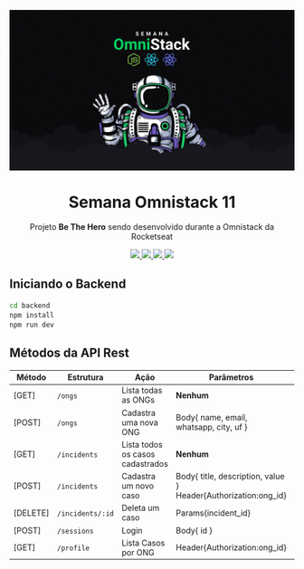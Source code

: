 <img src="./static/omnistack.png" align="center"></img>
<h1 align="center">Semana Omnistack 11</h1>
<p align="center">Projeto <strong>Be The Hero</strong> sendo desenvolvido durante a Omnistack da Rocketseat</p>

<p align="center">
  <a aria-label="Versão do Node" href="https://github.com/nodejs/node/blob/master/doc/changelogs/CHANGELOG_V12.md#12.16.1">
    <img src="https://img.shields.io/badge/node.js@lts-12.16.1-informational?logo=Node.JS"></img>
  </a>
  <a aria-label="Versão do React" href="https://github.com/facebook/react/blob/master/CHANGELOG.md#16120-november-14-2019">
    <img src="https://img.shields.io/badge/react-16.13.1-informational?logo=react"></img>
  </a>
  <a aria-label="Versão do Expo" href="https://www.npmjs.com/package/expo-cli/v/3.11.5">
    <img src="https://img.shields.io/badge/expo--CLI-3.11.5-informational?logo=expo"></img>
  </a>
  <a aria-label="Completo" href="https://rocketseat.com.br/week/inscricao/11.0#4">
    <img src="https://img.shields.io/badge/OmniStack-done-green?logo=data:image/png;base64,iVBORw0KGgoAAAANSUhEUgAAABAAAAAQCAMAAAAoLQ9TAAAALVBMVEVHcExxWsF0XMJzXMJxWcFsUsD///9jRrzY0u6Xh9Gsn9n39fyMecy0qd2bjNJWBT0WAAAABHRSTlMA2Do606wF2QAAAGlJREFUGJVdj1cWwCAIBLEsRU3uf9xobDH8+GZwUYi8i6ucJwrxKE+7D0G9Q4vlYqtmCSjndr4CgCgzlyFgfKfKCVO0LrPKjmiqMxGXkJwNnXskqWG+1oSM+BSwD8f29YLNjvx/OQrn+g99oQSoNmt3PgAAAABJRU5ErkJggg=="></img>
  </a>
</p>

## Iniciando o Backend
```bash
cd backend
npm install
npm run dev
```

## Métodos da API Rest

| Método      | Estrutura           | Ação                                  | Parâmetros          | Retorno       |
| ----------- | ------------------- | ------------------------------------- | ------------------- | ------------- |
| [GET]  | `/ongs`  | Lista todas as ONGs                     | **Nenhum**          | JSON |
| [POST]    | `/ongs`      | Cadastra uma nova ONG              | Body{ name, email, whatsapp, city, uf } | JSON |
| [GET]     | `/incidents`      | Lista todos os casos cadastrados   | **Nenhum**          | JSON |
| [POST]    | `/incidents`      | Cadastra um novo caso              | Body{ title, description, value }<br>Header{Authorization:ong_id} | JSON |
| [DELETE]  | `/incidents/:id`  | Deleta um caso                     | Params{incident_id}          | JSON |
| [POST]  | `/sessions`  | Login                     | Body{ id }          | JSON |
| [GET]  | `/profile`  | Lista Casos por ONG         | Header{Authorization:ong_id}         | JSON |
